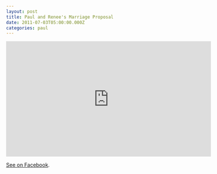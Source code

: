 ```yaml
---
layout: post
title: Paul and Renee's Marriage Proposal
date: 2011-07-03T05:00:00.000Z
categories: paul
---
```

<iframe width="560" height="315" src="https://www.youtube.com/embed/nMQRywh1e-Y" frameborder="0" allow="accelerometer; autoplay; encrypted-media; gyroscope; picture-in-picture" allowfullscreen></iframe>

<a href="https://www.facebook.com/watch/?v=10150225952470282">See on Facebook</a>.